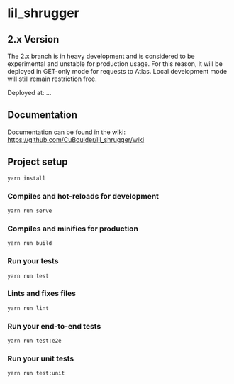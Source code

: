 # lil_shrugger

## 2.x Version

The 2.x branch is in heavy development and is considered to be experimental and unstable for production usage. 
For this reason, it will be deployed in GET-only mode for requests to Atlas. Local development mode will still 
remain restriction free.

Deployed at: ...

## Documentation

Documentation can be found in the wiki: https://github.com/CuBoulder/lil_shrugger/wiki

## Project setup
```
yarn install
```

### Compiles and hot-reloads for development
```
yarn run serve
```

### Compiles and minifies for production
```
yarn run build
```

### Run your tests
```
yarn run test
```

### Lints and fixes files
```
yarn run lint
```

### Run your end-to-end tests
```
yarn run test:e2e
```

### Run your unit tests
```
yarn run test:unit
```
